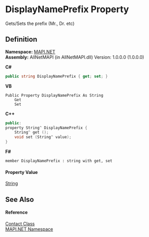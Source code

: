 # DisplayNamePrefix Property


Gets/Sets the prefix (Mr., Dr. etc)



## Definition
**Namespace:** <a href="5bef4637-66f8-16d4-e5f4-4d0da57a1538.md">MAPI.NET</a>  
**Assembly:** AllNetMAPI (in AllNetMAPI.dll) Version: 1.0.0.0 (1.0.0.0)

**C#**
``` C#
public string DisplayNamePrefix { get; set; }
```
**VB**
``` VB
Public Property DisplayNamePrefix As String
	Get
	Set
```
**C++**
``` C++
public:
property String^ DisplayNamePrefix {
	String^ get ();
	void set (String^ value);
}
```
**F#**
``` F#
member DisplayNamePrefix : string with get, set
```



#### Property Value
<a href="https://learn.microsoft.com/dotnet/api/system.string" target="_blank" rel="noopener noreferrer">String</a>

## See Also


#### Reference
<a href="15d9a756-dc0b-8a38-6c7c-2733a049e18c.md">Contact Class</a>  
<a href="5bef4637-66f8-16d4-e5f4-4d0da57a1538.md">MAPI.NET Namespace</a>  
